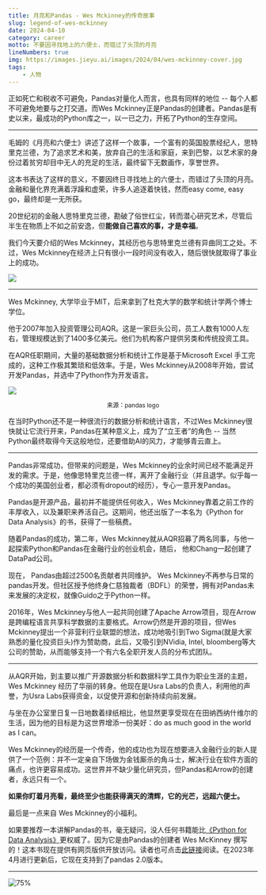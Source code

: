 ```yaml
---
title: 月亮和Pandas - Wes Mckinney的传奇故事
slug: legend-of-wes-mckinney
date: 2024-04-10
category: career
motto: 不要因寻找地上的六便士，而错过了头顶的月亮
lineNumbers: true
img: https://images.jieyu.ai/images/2024/04/wes-mckinney-cover.jpg
tags: 
    - 人物
---
```


正如死亡和税收不可避免，Pandas对量化人而言，也具有同样的地位 -- 每个人都不可避免地要与之打交道。而Wes Mckinney正是Pandas的创建者。Pandas是有史以来，最成功的Python库之一，以一已之力，开拓了Python的生存空间。

---

毛姆的《月亮和六便士》讲述了这样一个故事，一个富有的英国股票经纪人，思特里克兰德，为了追求艺术和美，放弃自己的生活和家庭，来到巴黎，以艺术家的身份过着贫穷却目中无人的充足的生活，最终留下无数画作，享誉世界。

这本书表达了这样的意义，不要因终日寻找地上的六便士，而错过了头顶的月亮。金融和量化界充满着浮躁和虚荣，许多人追逐着快钱，然而easy come, easy go，最终却是一无所获。

20世纪初的金融人思特里克兰德，勘破了俗世红尘，转而潜心研究艺术，尽管后半生在物质上不如之前安逸，但**能做自己喜欢的事，才是幸福**。

我们今天要介绍的Wes Mckinney，其经历也与思特里克兰德有异曲同工之处。不过，Wes Mckinney在经济上只有很小一段时间没有收入，随后很快就取得了事业上的成功。

![](https://images.jieyu.ai/images/2024/04/wes4.jpg)

---

Wes Mckinney, 大学毕业于MIT，后来拿到了杜克大学的数学和统计学两个博士学位。

他于2007年加入投资管理公司AQR。这是一家巨头公司，员工人数有1000人左右，管理规模达到了1400多亿美元。他们为机构客户提供另类和传统投资工具。

在AQR任职期间，大量的基础数据分析和统计工作是基于Microsoft Excel 手工完成的，这种工作极其繁琐和低效率。于是，Wes Mckinney从2008年开始，尝试开发Pandas，并选中了Python作为开发语言。

<div>
<img src="https://images.jieyu.ai/images/2024/04/pandas-logo.png">
<p style="font-size:12px;text-align:center">来源：pandas logo</p>
</div>


在当时Python还不是一种很流行的数据分析和统计语言，不过Wes Mckinney很快就让它流行开来，Pandas在某种意义上，成为了“立王者”的角色 -- 当然Python最终取得今天这般地位，还要借助AI的风力，才能够青云直上。

---

Pandas非常成功，但带来的问题是，Wes Mckinney的业余时间已经不能满足开发的需求。于是，他像思特里克兰德一样，离开了金融行业（并且退学。似乎每一个成功的美国创业者，都必须有dropout的经历），专心一意开发Pandas。

Pandas是开源产品，最初并不能提供任何收入，Wes Mckinney靠着之前工作的丰厚收入，以及兼职来养活自己。这期间，他还出版了一本名为《Python for Data Analysis》的书，获得了一些稿费。


随着Pandas的成功，第二年，Wes Mckinney就从AQR招募了两名同事，与他一起探索Python和Pandas在金融行业的创业机会，随后， 他和Chang一起创建了DataPad公司。

现在， Pandas由超过2500名贡献者共同维护。 Wes Mckinney不再参与日常的pandas开发。但社区授予他终身仁慈独裁者（BDFL）的荣誉，拥有对Pandas未来发展的决定权，就像Guido之于Python一样。

2016年，Wes Mckinney与他人一起共同创建了Apache Arrow项目，现在Arrow是跨编程语言共享科学数据的主要格式。Arrow仍然是开源的项目，但Wes Mckinney提出一个非营利行业联盟的想法，成功地吸引到Two Sigma(就是大家熟悉的量化投资巨头)作为赞助商，此后，又吸引到NVidia, Intel, bloomberg等大公司的赞助，从而能够支持一个有六名全职开发人员的分布式团队。

---

从AQR开始，到主要以推广开源数据分析和数据科学工具作为职业生涯的主题，Wes Mckinney 经历了华丽的转身。他现在是Usra Labs的负责人，利用他的声誉，为Usra Labs获得资金，以促使开源和创新持续向前发展。

与坐在办公室里日复一日地数着绿纸相比，他显然更享受现在在田纳西纳什维尔的生活，因为他的目标是为这世界增添一份美好：do as much good in the world as I can。

Wes Mckinney的经历是一个传奇，他的成功也为现在想要进入金融行业的新人提供了一个范例：并不一定亲自下场做为金钱厮杀的角斗士，解决行业在软件方面的痛点，也许更容易成功。这世界并不缺少量化研究员，但Pandas和Arrow的创建者，永远只有一个。

**如果你盯着月亮看，最终至少也能获得满天的清辉，它的光芒，远超六便士。**

最后是一点来自 Wes Mckinney的小福利。

如果要推荐一本讲解Pandas的书，毫无疑问，没人任何书籍能比[《Python for Data Analysis》](https://wesmckinney.com/book/)更权威了。因为它是由Pandas的创建者 Wes McKinney 撰写的！这本书现在提供有网页版供开放访问。读者也可点击[此链接](https://wesmckinney.com/book/)阅读。在2023年4月进行更新后，它现在支持到了pandas 2.0版本。

---

![75%](https://wesmckinney.com/book/images/cover.png)
